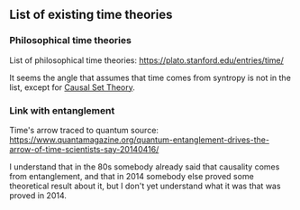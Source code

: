## List of existing time theories

### Philosophical time theories
List of philosophical time theories: https://plato.stanford.edu/entries/time/

It seems the angle that assumes that time comes from syntropy is not in the list, except for [Causal Set Theory](./causal-set-theory.md).

### Link with entanglement
Time's arrow traced to quantum source:
https://www.quantamagazine.org/quantum-entanglement-drives-the-arrow-of-time-scientists-say-20140416/

I understand that in the 80s somebody already said that causality comes from entanglement, and that in 2014 somebody else proved some theoretical result about it, but I don't yet understand what it was that was proved in 2014.